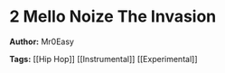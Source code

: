 # 2 Mello Noize The Invasion

**Author:** Mr0Easy

**Tags:** [[Hip Hop]] [[Instrumental]] [[Experimental]]
